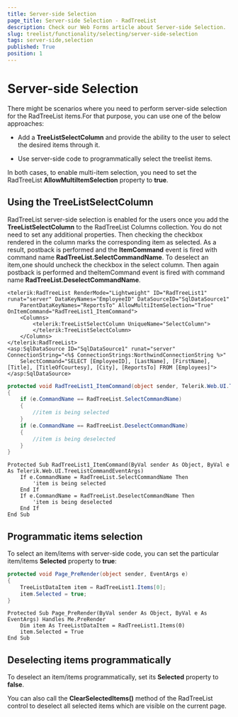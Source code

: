 ```yaml
---
title: Server-side Selection
page_title: Server-side Selection - RadTreeList
description: Check our Web Forms article about Server-side Selection.
slug: treelist/functionality/selecting/server-side-selection
tags: server-side,selection
published: True
position: 1
---
```


# Server-side Selection



There might be scenarios where you need to perform server-side selection for the RadTreeList items.For that purpose, you can use one of the below approaches:

* Add a **TreeListSelectColumn** and provide the ability to the user to select the desired items through it.

* Use server-side code to programmatically select the treelist items.

In both cases, to enable multi-item selection, you need to set the RadTreeList **AllowMultiItemSelection** property to **true**.

## Using the TreeListSelectColumn

RadTreeList server-side selection is enabled for the users once you add the **TreeListSelectColumn** to the RadTreeList Columns collection. You do not need to set any additional properties. Then checking the checkbox rendered in the column marks the corresponding item as selected. As a result, postback is performed and the **ItemCommand** event is fired with command name **RadTreeList.SelectCommandName**. To deselect an item,one should uncheck the checkbox in the select column. Then again postback is performed and theItemCommand event is fired with command name **RadTreeList.DeselectCommandName**.



````ASPNET
<telerik:RadTreeList RenderMode="Lightweight" ID="RadTreeList1" runat="server" DataKeyNames="EmployeeID" DataSourceID="SqlDataSource1"
	ParentDataKeyNames="ReportsTo" AllowMultiItemSelection="True" OnItemCommand="RadTreeList1_ItemCommand">
	<Columns>
		<telerik:TreeListSelectColumn UniqueName="SelectColumn">
		</telerik:TreeListSelectColumn>
	</Columns>
</telerik:RadTreeList>
<asp:SqlDataSource ID="SqlDataSource1" runat="server" ConnectionString="<%$ ConnectionStrings:NorthwindConnectionString %>"
	SelectCommand="SELECT [EmployeeID], [LastName], [FirstName], [Title], [TitleOfCourtesy], [City], [ReportsTo] FROM [Employees]">
</asp:SqlDataSource>
````
````C#
protected void RadTreeList1_ItemCommand(object sender, Telerik.Web.UI.TreeListCommandEventArgs e)
{
	if (e.CommandName == RadTreeList.SelectCommandName)
	{
		//item is being selected    
	}
	if (e.CommandName == RadTreeList.DeselectCommandName)
	{
		//item is being deselected    
	}
}			
````
````VB.NET
Protected Sub RadTreeList1_ItemCommand(ByVal sender As Object, ByVal e As Telerik.Web.UI.TreeListCommandEventArgs)
	If e.CommandName = RadTreeList.SelectCommandName Then
		'item is being selected    
	End If
	If e.CommandName = RadTreeList.DeselectCommandName Then
		'item is being deselected    
	End If
End Sub
````


## Programmatic items selection

To select an item/items with server-side code, you can set the particular item/items **Selected** property to **true**:



````C#
protected void Page_PreRender(object sender, EventArgs e)
{
	TreeListDataItem item = RadTreeList1.Items[0];
	item.Selected = true;
}			
````
````VB.NET
Protected Sub Page_PreRender(ByVal sender As Object, ByVal e As EventArgs) Handles Me.PreRender
	Dim item As TreeListDataItem = RadTreeList1.Items(0)
	item.Selected = True
End Sub
````


## Deselecting items programmatically

To deselect an item/items programmatically, set its **Selected** property to **false**.

You can also call the **ClearSelectedItems()** method of the RadTreeList control to deselect all selected items which are visible on the current page.

